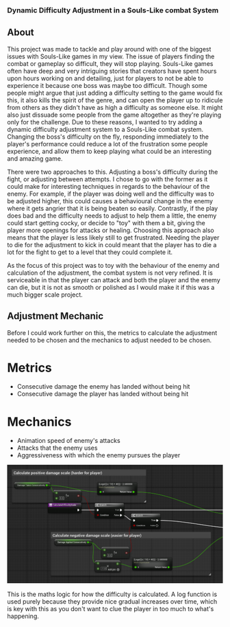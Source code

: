 ### Dynamic Difficulty Adjustment in a Souls-Like combat System
## About

This project was made to tackle and play around with one of the biggest issues with Souls-Like games in my view. The issue of players finding the combat or gameplay so difficult, they will stop playing. Souls-Like games often have deep and very intriguing stories that creators have spent hours upon hours working on and detailing, just for players to not be able to experience it because one boss was maybe too difficult. Though some people might argue that just adding a difficulty setting to the game would fix this, it also kills the spirit of the genre, and can open the player up to ridicule from others as they didn't have as high a difficulty as someone else. It might also just dissuade some people from the game altogether as they're playing only for the challenge. Due to these reasons, I wanted to try adding a dynamic difficulty adjustment system to a Souls-Like combat system. Changing the boss's difficulty on the fly, responding immediately to the player's performance could reduce a lot of the frustration some people experience, and allow them to keep playing what could be an interesting and amazing game. 

There were two approaches to this. Adjusting a boss's difficulty during the fight, or adjusting between attempts. I chose to go with the former as it could make for interesting techniques in regards to the behaviour of the enemy. For example, if the player was doing well and the difficulty was to be adjusted higher, this could causes a behavioural change in the enemy where it gets angrier that it is being beaten so easily. Contrastly, if the play does bad and the difficulty needs to adjust to help them a little, the enemy could start getting cocky, or decide to "toy" with them a bit, giving the player more openings for attacks or healing. Choosing this approach also means that the player is less likely still to get frustrated. Needing the player to die for the adjustment to kick in could meant that the player has to die a lot for the fight to get to a level that they could complete it. 

As the focus of this project was to toy with the behaviour of the enemy and calculation of the adjustment, the combat system is not very refined. It is serviceable in that the player can attack and both the player and the enemy can die, but it is not as smooth or polished as I would make it if this was a much bigger scale project. 

## Adjustment Mechanic

Before I could work further on this, the metrics to calculate the adjustment needed to be chosen and the mechanics to adjust needed to be chosen.
# Metrics
- Consecutive damage the enemy has landed without being hit
- Consecutive damage the player has landed without being hit

# Mechanics
- Animation speed of enemy's attacks
- Attacks that the enemy uses
- Aggressiveness with which the enemy pursues the player


![Image](/images/DDASoulsLike/DDASoulsLikeImage1.png)

This is the maths logic for how the difficulty is calculated. A log function is used purely because they provide nice gradual increases over time, which is key with this as you don't want to clue the player in too much to what's happening.
